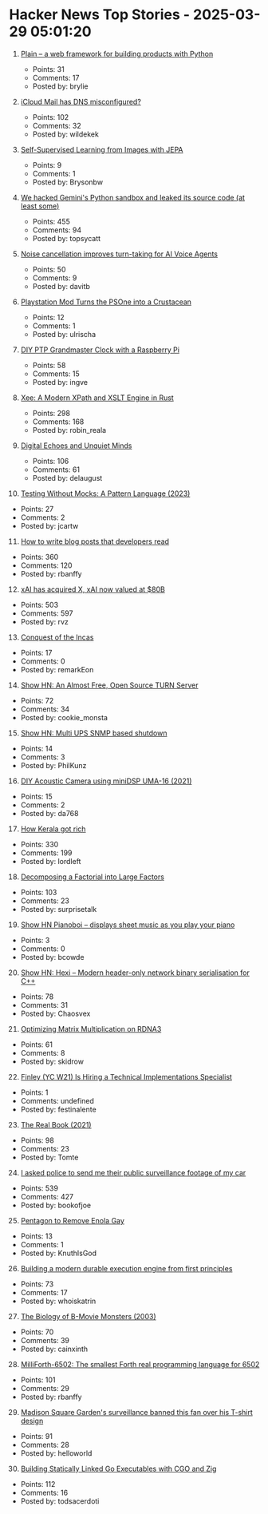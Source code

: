 # Hacker News Top Stories - 2025-03-29 05:01:20

1. [Plain – a web framework for building products with Python](https://plainframework.com/)
   - Points: 31
   - Comments: 17
   - Posted by: brylie

2. [iCloud Mail has DNS misconfigured?](https://www.mail-tester.com/test-p3tdhnk3o)
   - Points: 102
   - Comments: 32
   - Posted by: wildekek

3. [Self-Supervised Learning from Images with JEPA](https://arxiv.org/abs/2301.08243)
   - Points: 9
   - Comments: 1
   - Posted by: Brysonbw

4. [We hacked Gemini's Python sandbox and leaked its source code (at least some)](https://www.landh.tech/blog/20250327-we-hacked-gemini-source-code/)
   - Points: 455
   - Comments: 94
   - Posted by: topsycatt

5. [Noise cancellation improves turn-taking for AI Voice Agents](https://krisp.ai/blog/improving-turn-taking-of-ai-voice-agents-with-background-voice-cancellation/)
   - Points: 50
   - Comments: 9
   - Posted by: davitb

6. [Playstation Mod Turns the PSOne into a Crustacean](https://gizmodo.com/the-carcinisation-of-playstation-is-complete-say-hello-to-playstacean-2000579934)
   - Points: 12
   - Comments: 1
   - Posted by: ulrischa

7. [DIY PTP Grandmaster Clock with a Raspberry Pi](https://www.jeffgeerling.com/blog/2025/diy-ptp-grandmaster-clock-raspberry-pi)
   - Points: 58
   - Comments: 15
   - Posted by: ingve

8. [Xee: A Modern XPath and XSLT Engine in Rust](https://blog.startifact.com/posts/xee/)
   - Points: 298
   - Comments: 168
   - Posted by: robin_reala

9. [Digital Echoes and Unquiet Minds](https://www.chrbutler.com/digital-echoes-and-unquiet-minds)
   - Points: 106
   - Comments: 61
   - Posted by: delaugust

10. [Testing Without Mocks: A Pattern Language (2023)](https://www.jamesshore.com/v2/projects/nullables/testing-without-mocks)
   - Points: 27
   - Comments: 2
   - Posted by: jcartw

11. [How to write blog posts that developers read](https://refactoringenglish.com/chapters/write-blog-posts-developers-read/)
   - Points: 360
   - Comments: 120
   - Posted by: rbanffy

12. [xAI has acquired X, xAI now valued at $80B](https://twitter.com/elonmusk/status/1905731750275510312)
   - Points: 503
   - Comments: 597
   - Posted by: rvz

13. [Conquest of the Incas](https://mattlakeman.org/2025/03/24/conquest-of-the-incas/)
   - Points: 17
   - Comments: 0
   - Posted by: remarkEon

14. [Show HN: An Almost Free, Open Source TURN Server](https://github.com/lvidgen/WebRTC/blob/master/FOSS_TURN_Server/howto.md)
   - Points: 72
   - Comments: 34
   - Posted by: cookie_monsta

15. [Show HN: Multi UPS SNMP based shutdown](https://nupst.serve.zone)
   - Points: 14
   - Comments: 3
   - Posted by: PhilKunz

16. [DIY Acoustic Camera using miniDSP UMA-16 (2021)](https://navat.substack.com/p/diy-acoustic-camera-using-uma-16)
   - Points: 15
   - Comments: 2
   - Posted by: da768

17. [How Kerala got rich](https://aeon.co/essays/how-did-kerala-go-from-poor-to-prosperous-among-indias-states)
   - Points: 330
   - Comments: 199
   - Posted by: lordleft

18. [Decomposing a Factorial into Large Factors](https://terrytao.wordpress.com/2025/03/26/decomposing-a-factorial-into-large-factors/)
   - Points: 103
   - Comments: 23
   - Posted by: surprisetalk

19. [Show HN Pianoboi – displays sheet music as you play your piano](https://pianoboi.site)
   - Points: 3
   - Comments: 0
   - Posted by: bcowde

20. [Show HN: Hexi – Modern header-only network binary serialisation for C++](https://github.com/EmberEmu/Hexi)
   - Points: 78
   - Comments: 31
   - Posted by: Chaosvex

21. [Optimizing Matrix Multiplication on RDNA3](https://seb-v.github.io/optimization/update/2025/01/20/Fast-GPU-Matrix-multiplication.html)
   - Points: 61
   - Comments: 8
   - Posted by: skidrow

22. [Finley (YC W21) Is Hiring a Technical Implementations Specialist](https://ats.rippling.com/finley-technologies/jobs)
   - Points: 1
   - Comments: undefined
   - Posted by: festinalente

23. [The Real Book (2021)](https://99percentinvisible.org/episode/the-real-book/)
   - Points: 98
   - Comments: 23
   - Posted by: Tomte

24. [I asked police to send me their public surveillance footage of my car](https://cardinalnews.org/2025/03/28/i-drove-300-miles-in-rural-virginia-then-asked-police-to-send-me-their-public-surveillance-footage-of-my-car-heres-what-i-learned/)
   - Points: 539
   - Comments: 427
   - Posted by: bookofjoe

25. [Pentagon to Remove Enola Gay](https://www.nbcwashington.com/news/national-international/war-heroes-and-military-firsts-are-among-26000-images-flagged-for-removal-in-pentagons-dei-purge/3861030/)
   - Points: 13
   - Comments: 1
   - Posted by: KnuthIsGod

26. [Building a modern durable execution engine from first principles](https://restate.dev/blog/building-a-modern-durable-execution-engine-from-first-principles/)
   - Points: 73
   - Comments: 17
   - Posted by: whoiskatrin

27. [The Biology of B-Movie Monsters (2003)](https://fathom.lib.uchicago.edu/2/21701757/)
   - Points: 70
   - Comments: 39
   - Posted by: cainxinth

28. [MilliForth-6502: The smallest Forth real programming language for 6502](https://github.com/agsb/milliForth-6502)
   - Points: 101
   - Comments: 29
   - Posted by: rbanffy

29. [Madison Square Garden's surveillance banned this fan over his T-shirt design](https://www.theverge.com/news/637228/madison-square-garden-james-dolan-facial-recognition-fan-ban)
   - Points: 91
   - Comments: 28
   - Posted by: helloworld

30. [Building Statically Linked Go Executables with CGO and Zig](https://calabro.io/zig-cgo)
   - Points: 112
   - Comments: 16
   - Posted by: todsacerdoti

